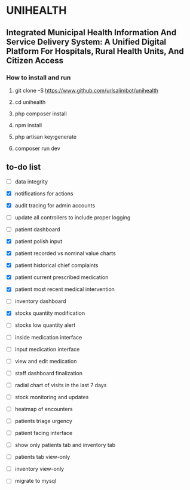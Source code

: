 # UNIHEALTH

## Integrated Municipal Health Information And Service Delivery System: A Unified Digital Platform For Hospitals, Rural Health Units, And Citizen Access

### How to install and run

1. git clone -S https://www.github.com/urlsalimbot/unihealth

2. cd unihealth

3. php composer install
4. npm install

5. php artisan key:generate

6. composer run dev

## to-do list

- [ ] data integrity
- [x] notifications for actions
- [x] audit tracing for admin accounts
- [ ] update all controllers to include proper logging

- [ ] patient dashboard
- [x] patient polish input
- [x] patient recorded vs nominal value charts
- [x] patient historical chief complaints
- [x] patient current prescribed medication
- [x] patient most recent medical intervention

- [ ] inventory dashboard
- [x] stocks quantity modification
- [ ] stocks low quantity alert

- [ ] inside medication interface
- [ ] input medication interface
- [ ] view and edit medication

- [ ] staff dashboard finalization
- [ ] radial chart of visits in the last 7 days
- [ ] stock monitoring and updates
- [ ] heatmap of encounters
- [ ] patients triage urgency

- [ ] patient facing interface
- [ ] show only patients tab and inventory tab
- [ ] patients tab view-only
- [ ] inventory view-only

- [ ] migrate to mysql
